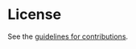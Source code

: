 # License

See the
[guidelines for contributions](https://github.com/billwuqin/network-incident/blob/main/CONTRIBUTING.md).
